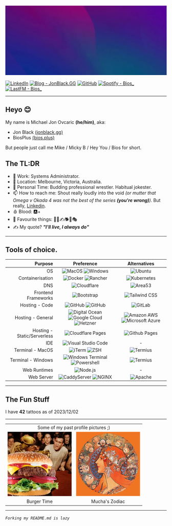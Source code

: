 ![Header](Profile/Assets/Images/Optimized/Other/header.webp)

[![LinkedIn](https://img.shields.io/badge/LinkedIn-byMichaelJon-2962FF?style=for-the-badge&logo=linkedin&logoColor=white)](https://www.linkedin.com/in/bymichaeljon)
[![Blog - JonBlack.GG](https://img.shields.io/badge/Blog%20-%20JonBlack.GG-000?style=for-the-badge&logo=ghost&logoColor=white)](https://jonblack.gg/)
[![GitHub](https://img.shields.io/badge/Github%20-%20BiosPlus%20-100000?style=for-the-badge&logo=github&logoColor=white)](https://github.com/BiosPlus)
[![Spotify - Bios_](https://img.shields.io/badge/Spotify-Bios__-00C300?&style=for-the-badge&logo=spotify&logoColor=white)](https://open.spotify.com/user/bios_)
[![LastFM - Bios_](https://img.shields.io/badge/LastFM%20-%20Bios__-D51007?style=for-the-badge&logo=last.fm&logoColor=white)](https://www.last.fm/user/Bios_)

---

## Heyo 😊

My name is Michael Jon Ovcaric **(he/him)**, aka:
- Jon Black [(jonblack.gg)](jonblack.gg)
- BiosPlus [(bios.plus)](bios.plus)

But people just call me Mike / Micky B / Hey You / Bios for short.

## The TL:DR

- 🏢 Work: Systems Administrator.
- 📍 Location: Melbourne, Victoria, Australia.
- 🤼 Personal Time: Budding professional wrestler. Habitual jokester.
- 📫 How to reach me: Shout really loudly into the void *(or mutter that Omega v Okada 4 was not the best of the series ***(you're wrong)***)*. But really, [Linkedin](https://www.linkedin.com/in/bymichaeljon).
- 🩸 Blood: 🅰️+
- 🎉 Favourite things: 🤼👺✍️🐕🍌🎭
- ✍️ My quote? ***"I'll live, I always do"***

---

## Tools of choice.

| Purpose | Preference | Alternatives |
|---:|:---:|:---:|
| OS | ![MacOS](https://img.shields.io/badge/MacOS-000000?style=for-the-badge&logo=apple&logoColor=white) ![Windows](https://img.shields.io/badge/Windows-0078D6?style=for-the-badge&logo=windows&logoColor=white) | ![Ubuntu](https://img.shields.io/badge/Ubuntu-E95420?style=for-the-badge&logo=ubuntu&logoColor=white) | 
| Containerisation | ![Docker](https://img.shields.io/badge/Docker-2CA5E0?style=for-the-badge&logo=docker&logoColor=white) ![Rancher](https://img.shields.io/badge/Rancher-0075A8?style=for-the-badge&logo=rancher&logoColor=white) | ![Kubernetes](https://img.shields.io/badge/kubernetes-326ce5.svg?&style=for-the-badge&logo=kubernetes&logoColor=white) |
| DNS | ![Cloudflare](https://img.shields.io/badge/Cloudflare-F38020?style=for-the-badge&logo=Cloudflare&logoColor=white) | ![Area53](https://img.shields.io/badge/Area53-232F3E?style=for-the-badge&logo=Amazon%20AWS&logoColor=white) |
| Frontend Frameworks | ![Bootstrap](https://img.shields.io/badge/Bootstrap-563D7C?style=for-the-badge&logo=bootstrap&logoColor=white) | ![Tailwind CSS](https://img.shields.io/badge/Tailwind_CSS-38B2AC?style=for-the-badge&logo=tailwind-css&logoColor=white) |
| Hosting - Code | ![GitHub](https://img.shields.io/badge/Github-2088FF?style=for-the-badge&logo=github&logoColor=white) ![GitHub](https://img.shields.io/badge/Github_Actions-2088FF?style=for-the-badge&logo=github-actions&logoColor=white) | ![GitLab](https://img.shields.io/badge/GitLab-FCA121?style=for-the-badge&logo=gitlab&logoColor=white) |
| Hosting - General | ![Digital Ocean](https://img.shields.io/badge/Digital_Ocean-0080FF?style=for-the-badge&logo=DigitalOcean&logoColor=white) ![Google Cloud](https://img.shields.io/badge/Google_Cloud-4285F4?style=for-the-badge&logo=google-cloud&logoColor=white) ![Hetzner](https://img.shields.io/badge/Hetzner-D50C2D?style=for-the-badge&logo=hetzner&logoColor=white) | ![Amazon AWS](https://img.shields.io/badge/Amazon_AWS-FF9900?style=for-the-badge&logo=amazonaws&logoColor=white) ![Microsoft Azure](https://img.shields.io/badge/microsoft%20azure-0089D6?style=for-the-badge&logo=microsoft-azure&logoColor=white) |
| Hosting - Static/Serverless | ![Cloudflare Pages](https://img.shields.io/badge/Cloudflare%20Pages-F38020?style=for-the-badge&logo=Cloudflare%20Pages&logoColor=white) | ![Github Pages](https://img.shields.io/badge/GitHub%20Pages-222222?style=for-the-badge&logo=GitHub%20Pages&logoColor=white)  |
| IDE | ![Visual Studio Code](https://img.shields.io/badge/Visual_Studio_Code-0078D4?style=for-the-badge&logo=visual%20studio%20code&logoColor=white) | - |
| Terminal - MacOS | ![iTerm](https://img.shields.io/badge/iTerm2-000000?style=for-the-badge&logo=iterm2&logoColor=white)  ![ZSH](https://img.shields.io/badge/ZSH-000000?style=for-the-badge&logo=zsh&logoColor=white) | ![Termius](https://img.shields.io/badge/Termius-000000?style=for-the-badge&logo=termius&logoColor=white)  |
| Terminal - Windows | ![Windows Terminal](https://img.shields.io/badge/Windows_Terminal-4D4D4D?style=for-the-badge&logo=windows-terminal&logoColor=white) ![Powershell](https://img.shields.io/badge/Powershell-000000?style=for-the-badge&logo=powershell&logoColor=white) | ![Termius](https://img.shields.io/badge/Termius-000000?style=for-the-badge&logo=termius&logoColor=white)  |
| Web Runtimes | ![Node.js](https://img.shields.io/badge/Node%20js-339933?style=for-the-badge&logo=nodedotjs&logoColor=white) | - |
| Web Server | ![CaddyServer](https://img.shields.io/badge/CaddyServer-00ACD7?style=for-the-badge&logo=caddy&logoColor=white) ![NGINX](https://img.shields.io/badge/NGINX-009639?style=for-the-badge&logo=nginx&logoColor=white) | ![Apache](https://img.shields.io/badge/Apache-D22128?style=for-the-badge&logo=Apache&logoColor=white) |

---

## The Fun Stuff

I have **42** tattoos as of 2023/12/02

---

<table>
    <tr>
        <tr>
            <td colspan="2"><center>Some of my past profile pictures ;)</center></td>
        </tr>
    <tr>
        <td><img src="Profile/Assets/Images/Optimized/Profile_Pictures/burgertime.webp" alt="Burgertime!" width="200px"></td>
        <td><img src="Profile/Assets/Images/Optimized/Profile_Pictures/mucha_zodiac.webp" alt="Mucha_Zodiac" width="200px"></td>
    </tr>
    <tr>
        <td><center>Burger Time</center></td>
        <td><center>Mucha's Zodiac</center></td>
    </tr>
</table>

---

*```Forking my README.md is lazy```*